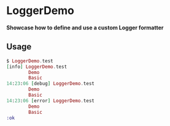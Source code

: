 # LoggerDemo

**Showcase how to define and use a custom Logger formatter**

## Usage

```elixir
$ LoggerDemo.test
[info] LoggerDemo.test 
        Demo
        Basic
14:23:06 [debug] LoggerDemo.test 
        Demo
        Basic
14:23:06 [error] LoggerDemo.test 
        Demo
        Basic
:ok        
```


